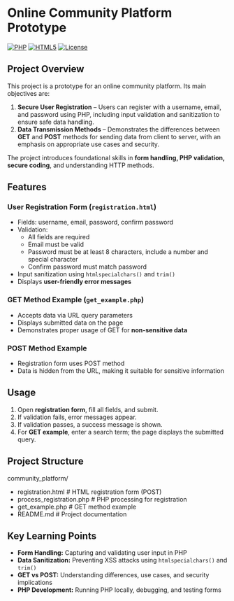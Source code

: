 # Online Community Platform Prototype

[![PHP](https://img.shields.io/badge/PHP-7.4-blue)](https://www.php.net/)
[![HTML5](https://img.shields.io/badge/HTML5-orange)](https://developer.mozilla.org/en-US/docs/Web/Guide/HTML/HTML5)
[![License](https://img.shields.io/badge/License-Educational-green)](#license)

## Project Overview
This project is a prototype for an online community platform. Its main objectives are:

1. **Secure User Registration** – Users can register with a username, email, and password using PHP, including input validation and sanitization to ensure safe data handling.
2. **Data Transmission Methods** – Demonstrates the differences between **GET** and **POST** methods for sending data from client to server, with an emphasis on appropriate use cases and security.

The project introduces foundational skills in **form handling, PHP validation, secure coding**, and understanding HTTP methods.

## Features

### User Registration Form (`registration.html`)
- Fields: username, email, password, confirm password
- Validation:
  - All fields are required
  - Email must be valid
  - Password must be at least 8 characters, include a number and special character
  - Confirm password must match password
- Input sanitization using `htmlspecialchars()` and `trim()`
- Displays **user-friendly error messages**

### GET Method Example (`get_example.php`)
- Accepts data via URL query parameters
- Displays submitted data on the page
- Demonstrates proper usage of GET for **non-sensitive data**

### POST Method Example
- Registration form uses POST method
- Data is hidden from the URL, making it suitable for sensitive information

## Usage
1. Open **registration form**, fill all fields, and submit.
2. If validation fails, error messages appear.
3. If validation passes, a success message is shown.
4. For **GET example**, enter a search term; the page displays the submitted query.

## Project Structure
community_platform/
- registration.html # HTML registration form (POST)
- process_registration.php # PHP processing for registration
- get_example.php # GET method example
- README.md # Project documentation

## Key Learning Points
- **Form Handling:** Capturing and validating user input in PHP
- **Data Sanitization:** Preventing XSS attacks using `htmlspecialchars()` and `trim()`
- **GET vs POST:** Understanding differences, use cases, and security implications
- **PHP Development:** Running PHP locally, debugging, and testing forms
